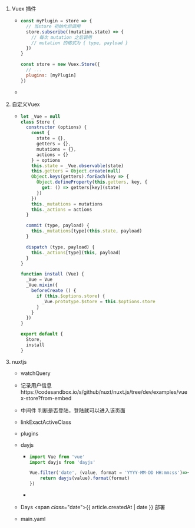 1. Vuex 插件

   - ```javascript
     const myPlugin = store => {
       // 当store 初始化后调用
       store.subscribe((mutation,state) => {
         // 每次 mutation 之后调用
         // mutation 的格式为 { type, payload }
       })
     }
     
     const store = new Vuex.Store({
       // ...
       plugins: [myPlugin]
     })
     ```

   - 

2. 自定义Vuex

   - ```javascript
     let _Vue = null
     class Store {
       constructor (options) {
         const {
           state = {},
           getters = {},
           mutations = {},
           actions = {}
         } = options
         this.state = _Vue.observable(state)
         this.getters = Object.create(null)
         Object.keys(getters).forEach(key => {
           Object.defineProperty(this.getters, key, {
             get: () => getters[key](state)
           })
         })
         this._mutations = mutations
         this._actions = actions
       }
     
       commit (type, payload) {
         this._mutations[type](this.state, payload)
       }
     
       dispatch (type, payload) {
         this._actions[type](this, payload)
       }
     }
     
     function install (Vue) {
       _Vue = Vue
       _Vue.mixin({
         beforeCreate () {
           if (this.$options.store) {
             _Vue.prototype.$store = this.$options.store
           }
         }
       })
     }
     
     export default {
       Store,
       install
     }
     ```

3. nuxtjs

   - watchQuery
   
   - 记录用户信息https://codesandbox.io/s/github/nuxt/nuxt.js/tree/dev/examples/vuex-store?from-embed
   
   - 中间件 判断是否登陆，登陆就可以进入该页面
   
   - linkExactActiveClass
   
   - plugins
   
   - dayjs
   
     - ```javascript
       import Vue from 'vue'
       import dayjs from 'dayjs'
       
       Vue.filter('date', (value, format = 'YYYY-MM-DD HH:mm:ss')=>{
           return dayjs(value).format(format)
       })
       ```
   
     - 
   
   -  Days <span *class*="date">{{ article.createdAt | date }}</span>
部署
   - main.yaml